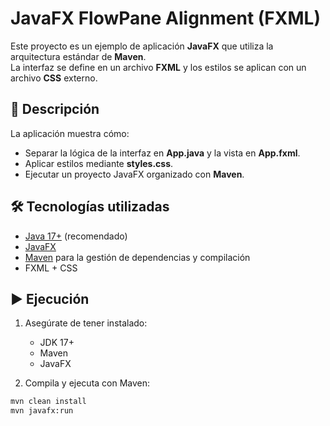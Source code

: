 # JavaFX FlowPane Alignment (FXML)

Este proyecto es un ejemplo de aplicación **JavaFX** que utiliza la arquitectura estándar de **Maven**.  
La interfaz se define en un archivo **FXML** y los estilos se aplican con un archivo **CSS** externo.

## 📌 Descripción

La aplicación muestra cómo:
- Separar la lógica de la interfaz en **App.java** y la vista en **App.fxml**.
- Aplicar estilos mediante **styles.css**.
- Ejecutar un proyecto JavaFX organizado con **Maven**.

## 🛠️ Tecnologías utilizadas

- [Java 17+](https://www.oracle.com/java/technologies/downloads/) (recomendado)  
- [JavaFX](https://openjfx.io/)  
- [Maven](https://maven.apache.org/) para la gestión de dependencias y compilación  
- FXML + CSS  

## ▶️ Ejecución

1. Asegúrate de tener instalado:
   - JDK 17+
   - Maven
   - JavaFX

2. Compila y ejecuta con Maven:

```bash
mvn clean install
mvn javafx:run
